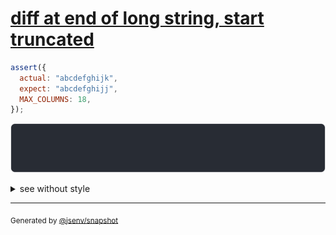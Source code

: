 # [diff at end of long string, start truncated](../../string.test.js#L101)

```js
assert({
  actual: "abcdefghijk",
  expect: "abcdefghijj",
  MAX_COLUMNS: 18,
});
```

![img](throw.svg)

<details>
  <summary>see without style</summary>

```console
AssertionError: actual and expect are different

actual: …"efghijk"
expect: …"efghijj"
```

</details>


---

<sub>
  Generated by <a href="https://github.com/jsenv/core/tree/main/packages/tooling/snapshot">@jsenv/snapshot</a>
</sub>
